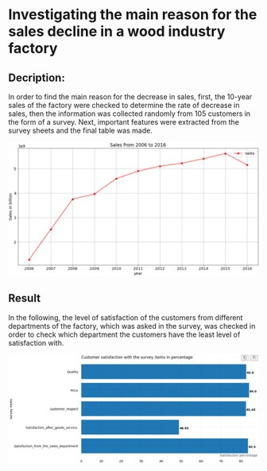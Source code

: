 # Investigating the main reason for the sales decline in a wood industry factory

## Decription:
In order to find the main reason for the decrease in sales, first, the 10-year sales of the factory were checked to determine the rate of decrease in sales, then the information was collected randomly from 105 customers in the form of a survey. Next, important features were extracted from the survey sheets and the final table was made.

![Sales from 2006 to 2016](10_years_sales.PNG "output of network ")
## Result
In the following, the level of satisfaction of the customers from different departments of the factory, which was asked in the survey, was checked in order to check which department the customers have the least level of satisfaction with.

![Customer satisfaction with the survey items in percentage](Customer_satisfaction.PNG "output of network ")
